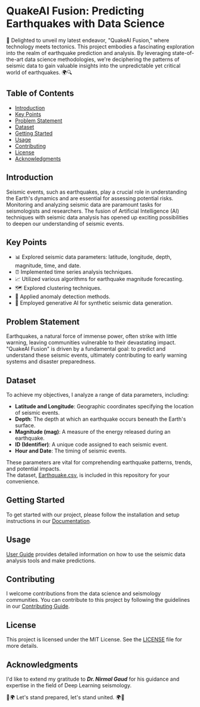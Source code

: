 # QuakeAI Fusion: Predicting Earthquakes with Data Science

🌟 Delighted to unveil my latest endeavor, "QuakeAI Fusion," where technology meets tectonics. This project embodies a fascinating exploration into the realm of earthquake prediction and analysis. By leveraging state-of-the-art data science methodologies, we're deciphering the patterns of seismic data to gain valuable insights into the unpredictable yet critical world of earthquakes. 🌍🔍

## Table of Contents

- [Introduction](#introduction)
- [Key Points](#key-points)
- [Problem Statement](#problem-statement)
- [Dataset](#dataset)
- [Getting Started](#getting-started)
- [Usage](#usage)
- [Contributing](#contributing)
- [License](#license)
- [Acknowledgments](#acknowledgments)

## Introduction

Seismic events, such as earthquakes, play a crucial role in understanding the Earth's dynamics and are essential for assessing potential risks. Monitoring and analyzing seismic data are paramount tasks for seismologists and researchers. The fusion of Artificial Intelligence (AI) techniques with seismic data analysis has opened up exciting possibilities to deepen our understanding of seismic events.

## Key Points

- 📊 Explored seismic data parameters: latitude, longitude, depth, magnitude, time, and date.
- ⏰ Implemented time series analysis techniques.
- 📈 Utilized various algorithms for earthquake magnitude forecasting.
- 🗺️ Explored clustering techniques.
- 🚨 Applied anomaly detection methods.
- 🧪 Employed generative AI for synthetic seismic data generation.

## Problem Statement

Earthquakes, a natural force of immense power, often strike with little warning, leaving communities vulnerable to their devastating impact. "QuakeAI Fusion" is driven by a fundamental goal: to predict and understand these seismic events, ultimately contributing to early warning systems and disaster preparedness.

## Dataset

To achieve my objectives, I analyze a range of data parameters, including:

- **Latitude and Longitude**: Geographic coordinates specifying the location of seismic events.
- **Depth**: The depth at which an earthquake occurs beneath the Earth's surface.
- **Magnitude (mag)**: A measure of the energy released during an earthquake.
- **ID (Identifier)**: A unique code assigned to each seismic event.
- **Hour and Date**: The timing of seismic events.

These parameters are vital for comprehending earthquake patterns, trends, and potential impacts.  
The dataset, [Earthquake.csv]([dataset.csv](https://drive.google.com/file/d/1WqG0S2r1GM_Rcyg2vQmFJ5pypc4EksGB/view)), is included in this repository for your convenience.

## Getting Started

To get started with our project, please follow the installation and setup instructions in our [Documentation](/docs).

## Usage

[User Guide](/docs/user-guide.md) provides detailed information on how to use the seismic data analysis tools and make predictions.

## Contributing

I welcome contributions from the data science and seismology communities. You can contribute to this project by following the guidelines in our [Contributing Guide](/CONTRIBUTING.md).


## License

This project is licensed under the MIT License. See the [LICENSE](/LICENSE) file for more details.

## Acknowledgments

I'd like to extend my gratitude to **_Dr. Nirmal Gaud_** for his guidance and expertise in the field of Deep Learning seismology.

🌟🌍 Let's stand prepared, let's stand united. 🌍🌟
